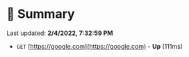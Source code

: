 # 📖 Summary
Last updated: **2/4/2022, 7:32:59 PM**

- `GET` [https://google.com](https://google.com) - **Up** (111ms)
